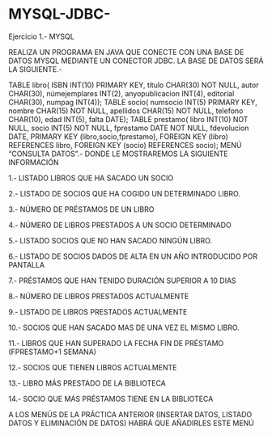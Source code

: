 # MYSQL-JDBC-

Ejercicio 1.- MYSQL

REALIZA UN PROGRAMA EN JAVA QUE CONECTE CON UNA BASE DE DATOS MYSQL
MEDIANTE UN CONECTOR JDBC. LA BASE DE DATOS SERÁ LA SIGUIENTE.-

TABLE libro(
ISBN INT(10) PRIMARY KEY,
titulo CHAR(30) NOT NULL,
autor CHAR(30),
númejemplares INT(2),
anyopublicacion INT(4),
editorial CHAR(30),
numpag INT(4));
TABLE socio(
numsocio INT(5) PRIMARY KEY,
nombre CHAR(15) NOT NULL,
apellidos CHAR(15) NOT NULL,
telefono CHAR(10),
edad INT(5),
falta DATE);
TABLE prestamo(
libro INT(10) NOT NULL,
socio INT(5) NOT NULL,
fprestamo DATE NOT NULL,
fdevolucion DATE,
PRIMARY KEY (libro,socio,fprestamo),
FOREIGN KEY (libro) REFERENCES libro,
FOREIGN KEY (socio) REFERENCES socio);
MENÚ “CONSULTA DATOS”.- DONDE LE MOSTRAREMOS LA SIGUIENTE INFORMACIÓN

1.- LISTADO LIBROS QUE HA SACADO UN SOCIO

2.- LISTADO DE SOCIOS QUE HA COGIDO UN DETERMINADO LIBRO.

3.- NÚMERO DE PRÉSTAMOS DE UN LIBRO

4.- NÚMERO DE LIBROS PRESTADOS A UN SOCIO DETERMINADO

5.- LISTADO SOCIOS QUE NO HAN SACADO NINGÚN LIBRO.

6.- LISTADO DE SOCIOS DADOS DE ALTA EN UN AÑO INTRODUCIDO POR PANTALLA

7.- PRÉSTAMOS QUE HAN TENIDO DURACIÓN SUPERIOR A 10 DIAS

8.- NÚMERO DE LIBROS PRESTADOS ACTUALMENTE

9.- LISTADO DE LIBROS PRESTADOS ACTUALMENTE

10.- SOCIOS QUE HAN SACADO MAS DE UNA VEZ EL MISMO LIBRO.

11.- LIBROS QUE HAN SUPERADO LA FECHA FIN DE PRÉSTAMO (FPRESTAMO+1 SEMANA)

12.- SOCIOS QUE TIENEN LIBROS ACTUALMENTE

13.- LIBRO MÁS PRESTADO DE LA BIBLIOTECA

14.- SOCIO QUE MÁS PRÉSTAMOS TIENE EN LA BIBLIOTECA

A LOS MENÚS DE LA PRÁCTICA ANTERIOR (INSERTAR DATOS, LISTADO DATOS Y
ELIMINACIÓN DE DATOS) HABRÁ QUE AÑADIRLES ESTE MENÚ 
